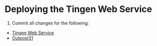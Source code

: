 <!-- u250625 -->

# Deploying the Tingen Web Service

1. Commit all changes for the following:

* [Tingen Web Service](https://github.com/spectrum-health-systems/tingen-web-service)
* [Outpost31](https://github.com/spectrum-health-systems/outpost31)
